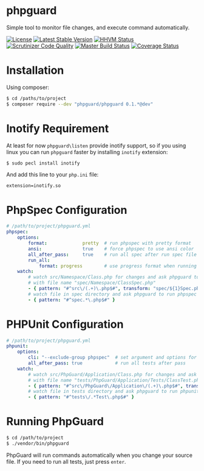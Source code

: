 # phpguard

Simple tool to monitor file changes, and execute command automatically.

[![License](https://poser.pugx.org/phpguard/phpguard/license.png)](https://packagist.org/packages/phpguard/phpguard)
[![Latest Stable Version](https://poser.pugx.org/phpguard/phpguard/v/stable.png)](https://packagist.org/packages/phpguard/phpguard)
[![HHVM Status](http://hhvm.h4cc.de/badge/phpguard/phpguard.png)](http://hhvm.h4cc.de/package/phpguard/phpguard)
[![Scrutinizer Code Quality](https://scrutinizer-ci.com/g/phpguard/phpguard/badges/quality-score.png?b=master)](https://scrutinizer-ci.com/g/phpguard/phpguard/?branch=master)
[![Master Build Status](https://secure.travis-ci.org/phpguard/phpguard.png?branch=master)](http://travis-ci.org/phpguard/phpguard)
[![Coverage Status](https://coveralls.io/repos/phpguard/phpguard/badge.png?branch=master)](https://coveralls.io/r/phpguard/phpguard?branch=master)

# Installation
Using composer:
```bash
$ cd /paths/to/project
$ composer require --dev "phpguard/phpguard 0.1.*@dev"
```

# Inotify Requirement
At least for now `phpguard\listen` provide inotify support, so if you using linux you can run `phpguard` faster by installing `inotify` extension:
```bash
$ sudo pecl install inotify
```
And add this line to your `php.ini` file:
```
extension=inotify.so
```

# PhpSpec Configuration

```yaml
# /path/to/project/phpguard.yml
phpspec:
    options:
        format:             pretty  # run phpspec with pretty format
        ansi:               true    # force phpspec to use ansi color
        all_after_pass:     true    # run all spec after run spec file success
        run_all:
            format: progress        # use progress format when running all spec
    watch:
        # watch src/Namespace/Class.php for changes and ask phpguard to run phpspec
        # with file name "spec/Namespace/ClassSpec.php"
        - { pattern: "#^src\/(.+)\.php$#", transform: "spec/${1}Spec.php" }
        # watch file in spec directory and ask phpguard to run phpspec for that file
        - { pattern: "#^spec.*\.php$#" }
```

# PHPUnit Configuration

```yaml
# /path/to/project/phpguard.yml
phpunit:
    options:
        cli: "--exclude-group phpspec"  # set argument and options for phpunit cli
        all_after_pass: true            # run all tests after pass
    watch:
        # watch src/PhpGuard/Application/Class.php for changes and ask phpguard to run phpunit
        # with file name "tests/PhpGuard/Application/Tests/ClassTest.php"
        - { pattern: "#^src\/PhpGuard\/Application\/(.+)\.php$#", transform: "tests/PhpGuard/Application/Tests/${1}Test.php" }
        # watch file in tests directory and ask phpguard to run phpunit for that file
        - { pattern: "#^tests\/.*Test\.php$#" }
```

# Running PhpGuard

```bash
$ cd /path/to/project
$ ./vendor/bin/phpguard
```
PhpGuard will run commands automatically when you change your source file.
If you need to run all tests, just press `enter`.